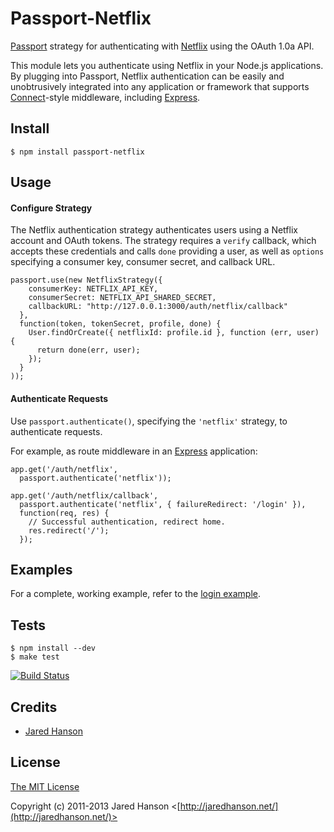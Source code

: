 # Passport-Netflix

[Passport](https://github.com/jaredhanson/passport) strategy for authenticating
with [Netflix](http://www.netflix.com/) using the OAuth 1.0a API.

This module lets you authenticate using Netflix in your Node.js applications.
By plugging into Passport, Netflix authentication can be easily and
unobtrusively integrated into any application or framework that supports
[Connect](http://www.senchalabs.org/connect/)-style middleware, including
[Express](http://expressjs.com/).

## Install

    $ npm install passport-netflix

## Usage

#### Configure Strategy

The Netflix authentication strategy authenticates users using a Netflix account
and OAuth tokens.  The strategy requires a `verify` callback, which accepts
these credentials and calls `done` providing a user, as well as `options`
specifying a consumer key, consumer secret, and callback URL.

    passport.use(new NetflixStrategy({
        consumerKey: NETFLIX_API_KEY,
        consumerSecret: NETFLIX_API_SHARED_SECRET,
        callbackURL: "http://127.0.0.1:3000/auth/netflix/callback"
      },
      function(token, tokenSecret, profile, done) {
        User.findOrCreate({ netflixId: profile.id }, function (err, user) {
          return done(err, user);
        });
      }
    ));

#### Authenticate Requests

Use `passport.authenticate()`, specifying the `'netflix'` strategy, to
authenticate requests.

For example, as route middleware in an [Express](http://expressjs.com/)
application:

    app.get('/auth/netflix',
      passport.authenticate('netflix'));
    
    app.get('/auth/netflix/callback', 
      passport.authenticate('netflix', { failureRedirect: '/login' }),
      function(req, res) {
        // Successful authentication, redirect home.
        res.redirect('/');
      });

## Examples

For a complete, working example, refer to the [login example](https://github.com/jaredhanson/passport-netflix/tree/master/examples/login).

## Tests

    $ npm install --dev
    $ make test

[![Build Status](https://secure.travis-ci.org/jaredhanson/passport-netflix.png)](http://travis-ci.org/jaredhanson/passport-netflix)

## Credits

  - [Jared Hanson](http://github.com/jaredhanson)

## License

[The MIT License](http://opensource.org/licenses/MIT)

Copyright (c) 2011-2013 Jared Hanson <[http://jaredhanson.net/](http://jaredhanson.net/)>
